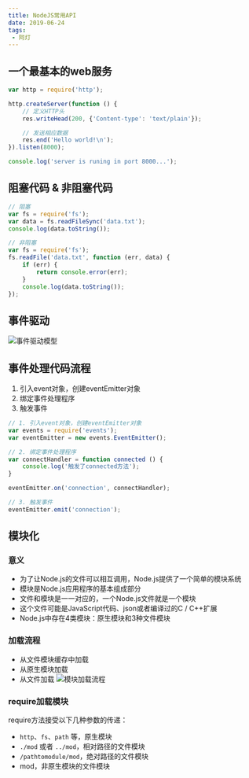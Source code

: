 ```yaml
---
title: NodeJS常用API
date: 2019-06-24
tags: 
 - 阿灯
---
```


## 一个最基本的web服务
```js
var http = require('http');

http.createServer(function () {
    // 定义HTTP头
    res.writeHead(200, {'Content-type': 'text/plain'});

    // 发送相应数据
    res.end('Hello world!\n');
}).listen(8000);

console.log('server is runing in port 8000...');
```

## 阻塞代码 & 非阻塞代码
```js
// 阻塞
var fs = require('fs');
var data = fs.readFileSync('data.txt');
console.log(data.toString());
```
```js
// 非阻塞
var fs = require('fs');
fs.readFile('data.txt', function (err, data) {
    if (err) {
        return console.error(err);
    }
    console.log(data.toString());
});
```

## 事件驱动
![事件驱动模型](/blog/img/yideng/event-loop.jpg)

## 事件处理代码流程
1. 引入event对象，创建eventEmitter对象
2. 绑定事件处理程序
3. 触发事件

```js
// 1. 引入event对象，创建eventEmitter对象
var events = require('events');
var eventEmitter = new events.EventEmitter();

// 2. 绑定事件处理程序
var connectHandler = function connected () {
    console.log('触发了connected方法');
}

eventEmitter.on('connection', connectHandler);

// 3. 触发事件
eventEmitter.emit('connection');
```

## 模块化
### 意义
+ 为了让Node.js的文件可以相互调用，Node.js提供了一个简单的模块系统
+ 模块是Node.js应用程序的基本组成部分
+ 文件和模块是一一对应的，一个Node.js文件就是一个模块
+ 这个文件可能是JavaScript代码、json或者编译过的C / C++扩展
+ Node.js中存在4类模块：原生模块和3种文件模块

### 加载流程
+ 从文件模块缓存中加载
+ 从原生模块加载
+ 从文件加载
![模块加载流程](/blog/img/yideng/modules-load.png)

### require加载模块
require方法接受以下几种参数的传递：
+ `http`、`fs`、`path` 等，原生模块
+ `./mod` 或者 `../mod`，相对路径的文件模块
+ `/pathtomodule/mod`，绝对路径的文件模块
+ mod，非原生模块的文件模块
